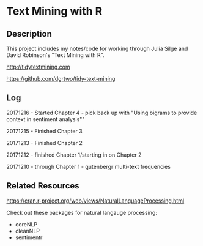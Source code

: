 Text Mining with R
================

Description
-----------

This project includes my notes/code for working through Julia Silge and David Robinson's "Text Mining with R".

<http://tidytextmining.com>

<https://github.com/dgrtwo/tidy-text-mining>

Log
---

20171216 - Started Chapter 4 - pick back up with "Using bigrams to provide context in sentiment analysis""

20171215 - Finished Chapter 3

20171213 - Finished Chapter 2

20171212 - finished Chapter 1/starting in on Chapter 2

20171210 - through Chapter 1 - gutenbergr multi-text frequencies

Related Resources
-----------------

<https://cran.r-project.org/web/views/NaturalLanguageProcessing.html>

Check out these packages for natural langauge processing:

-   coreNLP
-   cleanNLP
-   sentimentr
